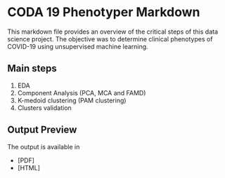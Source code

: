 CODA 19 Phenotyper Markdown
==============================

This markdown file provides an overview of the critical steps of this data science project.
The objective was to determine clinical phenotypes of COVID-19 using unsupervised machine learning.

## Main steps

1) EDA
2) Component Analysis (PCA, MCA and FAMD)
3) K-medoid clustering (PAM clustering)
4) Clusters validation


## Output Preview

The output is available in 
- [PDF]
- [HTML]
